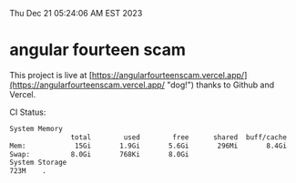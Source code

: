 Thu Dec 21 05:24:06 AM EST 2023

# angular fourteen scam


This project is live at [https://angularfourteenscam.vercel.app/](https://angularfourteenscam.vercel.app/ "dog!") thanks to Github and Vercel.

CI Status: 

```bash
System Memory
               total        used        free      shared  buff/cache   available
Mem:            15Gi       1.9Gi       5.6Gi       296Mi       8.4Gi        13Gi
Swap:          8.0Gi       768Ki       8.0Gi
System Storage
723M	.
```
